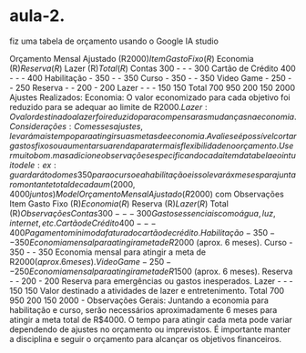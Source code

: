 # aula-2.

fiz uma tabela de orçamento usando o Google IA studio

Orçamento Mensal Ajustado (R$2000)
Item	Gasto Fixo (R$)	Economia (R$)	Reserva (R$)	Lazer (R$)	Total (R$)
Contas	300	-	-	-	300
Cartão de Crédito	400	-	-	-	400
Habilitação	-	350	-	-	350
Curso	-	350	-	-	350
Video Game	-	250	-	-	250
Reserva	-	-	200	-	200
Lazer	-	-	-	150	150
Total	700	950	200	150	2000
Ajustes Realizados:
Economia: O valor economizado para cada objetivo foi reduzido para se adequar ao limite de R$2000.
Lazer: O valor destinado a lazer foi reduzido para compensar as mudanças na economia.
Considerações:
Com esses ajustes, levará mais tempo para atingir suas metas de economia.
Avalie se é possível cortar gastos fixos ou aumentar sua renda para ter mais flexibilidade no orçamento.
User
muito bom. mas adicione observações especificando cada item da tabela e o intuito dele: ex: guardará todo mes 350 para o curso e a habilitação e isso levará x meses para juntar o montante total de cada um (2000, 4000 juntos)
Model
Orçamento Mensal Ajustado (R$2000) com Observações
Item	Gasto Fixo (R$)	Economia (R$)	Reserva (R$)	Lazer (R$)	Total (R$)	Observações
Contas	300	-	-	-	300	Gastos essenciais como água, luz, internet, etc.
Cartão de Crédito	400	-	-	-	400	Pagamento mínimo da fatura do cartão de crédito.
Habilitação	-	350	-	-	350	Economia mensal para atingir a meta de R$2000 (aprox. 6 meses).
Curso	-	350	-	-	350	Economia mensal para atingir a meta de R$2000 (aprox. 6 meses).
Video Game	-	250	-	-	250	Economia mensal para atingir a meta de R$1500 (aprox. 6 meses).
Reserva	-	-	200	-	200	Reserva para emergências ou gastos inesperados.
Lazer	-	-	-	150	150	Valor destinado a atividades de lazer e entretenimento.
Total	700	950	200	150	2000	-
Observações Gerais:
Juntando a economia para habilitação e curso, serão necessários aproximadamente 6 meses para atingir a meta total de R$4000.
O tempo para atingir cada meta pode variar dependendo de ajustes no orçamento ou imprevistos.
É importante manter a disciplina e seguir o orçamento para alcançar os objetivos financeiros.

